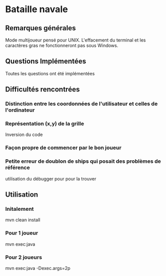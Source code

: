 # Bataille navale

## Remarques générales

Mode multijoueur pensé pour UNIX. L'effacement du terminal et les caractères gras ne fonctionneront pas sous Windows.

## Questions Implémentées

Toutes les questions ont été implémentées

## Difficultés rencontrées

### Distinction entre les coordonnées de l'utilisateur et celles de l'ordinateur

### Représentation (x,y) de la grille

Inversion du code

### Façon propre de commencer par le bon joueur

### Petite erreur de doublon de ships qui posait des problèmes de référence

utilisation du débugger pour pour la trouver

## Utilisation

### Initalement

mvn clean install

### Pour 1 joueur

mvn exec:java

### Pour 2 joueurs

mvn exec:java -Dexec.args=2p
